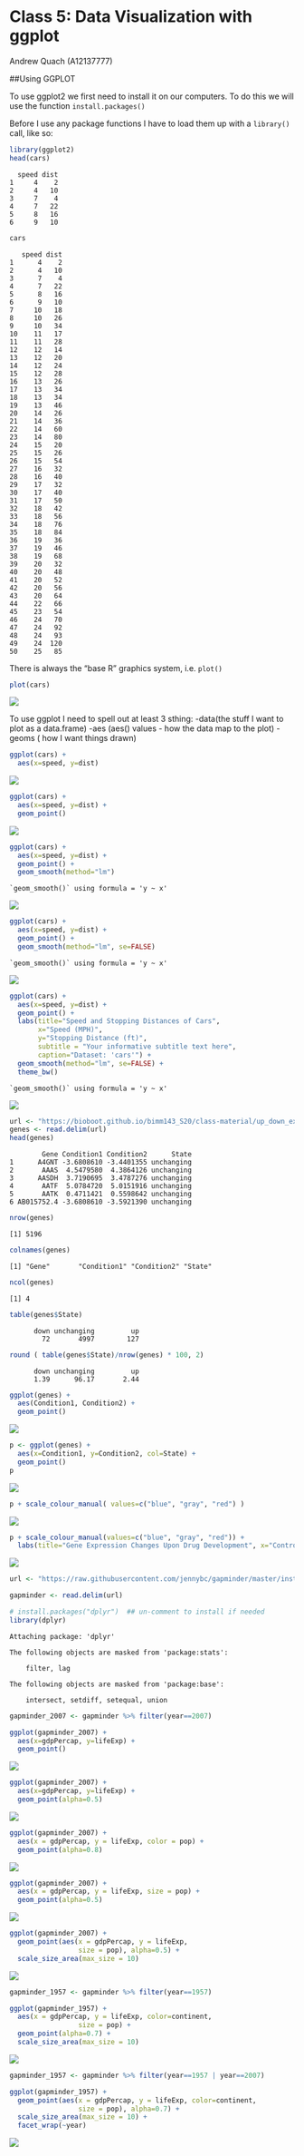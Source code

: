 # Class 5: Data Visualization with ggplot
Andrew Quach (A12137777)

\##Using GGPLOT

To use ggplot2 we first need to install it on our computers. To do this
we will use the function `install.packages()`

Before I use any package functions I have to load them up with a
`library()` call, like so:

``` r
library(ggplot2)
head(cars)
```

      speed dist
    1     4    2
    2     4   10
    3     7    4
    4     7   22
    5     8   16
    6     9   10

``` r
cars
```

       speed dist
    1      4    2
    2      4   10
    3      7    4
    4      7   22
    5      8   16
    6      9   10
    7     10   18
    8     10   26
    9     10   34
    10    11   17
    11    11   28
    12    12   14
    13    12   20
    14    12   24
    15    12   28
    16    13   26
    17    13   34
    18    13   34
    19    13   46
    20    14   26
    21    14   36
    22    14   60
    23    14   80
    24    15   20
    25    15   26
    26    15   54
    27    16   32
    28    16   40
    29    17   32
    30    17   40
    31    17   50
    32    18   42
    33    18   56
    34    18   76
    35    18   84
    36    19   36
    37    19   46
    38    19   68
    39    20   32
    40    20   48
    41    20   52
    42    20   56
    43    20   64
    44    22   66
    45    23   54
    46    24   70
    47    24   92
    48    24   93
    49    24  120
    50    25   85

There is always the “base R” graphics system, i.e. `plot()`

``` r
plot(cars)
```

![](Class5_files/figure-commonmark/unnamed-chunk-3-1.png)

To use ggplot I need to spell out at least 3 sthing: -data(the stuff I
want to plot as a data.frame) -aes (aes() values - how the data map to
the plot) -geoms ( how I want things drawn)

``` r
ggplot(cars) +
  aes(x=speed, y=dist)
```

![](Class5_files/figure-commonmark/unnamed-chunk-4-1.png)

``` r
ggplot(cars) +
  aes(x=speed, y=dist) +
  geom_point()
```

![](Class5_files/figure-commonmark/unnamed-chunk-5-1.png)

``` r
ggplot(cars) +
  aes(x=speed, y=dist) + 
  geom_point() +
  geom_smooth(method="lm")
```

    `geom_smooth()` using formula = 'y ~ x'

![](Class5_files/figure-commonmark/unnamed-chunk-6-1.png)

``` r
ggplot(cars) +
  aes(x=speed, y=dist) + 
  geom_point() +
  geom_smooth(method="lm", se=FALSE)
```

    `geom_smooth()` using formula = 'y ~ x'

![](Class5_files/figure-commonmark/unnamed-chunk-7-1.png)

``` r
ggplot(cars) + 
  aes(x=speed, y=dist) +
  geom_point() +
  labs(title="Speed and Stopping Distances of Cars",
       x="Speed (MPH)", 
       y="Stopping Distance (ft)",
       subtitle = "Your informative subtitle text here",
       caption="Dataset: 'cars'") +
  geom_smooth(method="lm", se=FALSE) +
  theme_bw()
```

    `geom_smooth()` using formula = 'y ~ x'

![](Class5_files/figure-commonmark/unnamed-chunk-8-1.png)

``` r
url <- "https://bioboot.github.io/bimm143_S20/class-material/up_down_expression.txt"
genes <- read.delim(url)
head(genes)
```

            Gene Condition1 Condition2      State
    1      A4GNT -3.6808610 -3.4401355 unchanging
    2       AAAS  4.5479580  4.3864126 unchanging
    3      AASDH  3.7190695  3.4787276 unchanging
    4       AATF  5.0784720  5.0151916 unchanging
    5       AATK  0.4711421  0.5598642 unchanging
    6 AB015752.4 -3.6808610 -3.5921390 unchanging

``` r
nrow(genes)
```

    [1] 5196

``` r
colnames(genes)
```

    [1] "Gene"       "Condition1" "Condition2" "State"     

``` r
ncol(genes)
```

    [1] 4

``` r
table(genes$State)
```


          down unchanging         up 
            72       4997        127 

``` r
round ( table(genes$State)/nrow(genes) * 100, 2)
```


          down unchanging         up 
          1.39      96.17       2.44 

``` r
ggplot(genes) + 
  aes(Condition1, Condition2) + 
  geom_point()
```

![](Class5_files/figure-commonmark/unnamed-chunk-15-1.png)

``` r
p <- ggplot(genes) +
  aes(x=Condition1, y=Condition2, col=State) +
  geom_point()
p
```

![](Class5_files/figure-commonmark/unnamed-chunk-16-1.png)

``` r
p + scale_colour_manual( values=c("blue", "gray", "red") )
```

![](Class5_files/figure-commonmark/unnamed-chunk-17-1.png)

``` r
p + scale_colour_manual(values=c("blue", "gray", "red")) +
  labs(title="Gene Expression Changes Upon Drug Development", x="Control (no drug)", y="Drug Treatment")
```

![](Class5_files/figure-commonmark/unnamed-chunk-18-1.png)

``` r
url <- "https://raw.githubusercontent.com/jennybc/gapminder/master/inst/extdata/gapminder.tsv"

gapminder <- read.delim(url)
```

``` r
# install.packages("dplyr")  ## un-comment to install if needed
library(dplyr)
```


    Attaching package: 'dplyr'

    The following objects are masked from 'package:stats':

        filter, lag

    The following objects are masked from 'package:base':

        intersect, setdiff, setequal, union

``` r
gapminder_2007 <- gapminder %>% filter(year==2007)
```

``` r
ggplot(gapminder_2007) +
  aes(x=gdpPercap, y=lifeExp) + 
  geom_point()
```

![](Class5_files/figure-commonmark/unnamed-chunk-21-1.png)

``` r
ggplot(gapminder_2007) + 
  aes(x=gdpPercap, y=lifeExp) +
  geom_point(alpha=0.5)
```

![](Class5_files/figure-commonmark/unnamed-chunk-22-1.png)

``` r
ggplot(gapminder_2007) +
  aes(x = gdpPercap, y = lifeExp, color = pop) +
  geom_point(alpha=0.8)
```

![](Class5_files/figure-commonmark/unnamed-chunk-23-1.png)

``` r
ggplot(gapminder_2007) + 
  aes(x = gdpPercap, y = lifeExp, size = pop) +
  geom_point(alpha=0.5)
```

![](Class5_files/figure-commonmark/unnamed-chunk-24-1.png)

``` r
ggplot(gapminder_2007) + 
  geom_point(aes(x = gdpPercap, y = lifeExp,
                 size = pop), alpha=0.5) + 
  scale_size_area(max_size = 10)
```

![](Class5_files/figure-commonmark/unnamed-chunk-25-1.png)

``` r
gapminder_1957 <- gapminder %>% filter(year==1957)

ggplot(gapminder_1957) + 
  aes(x = gdpPercap, y = lifeExp, color=continent,
                 size = pop) +
  geom_point(alpha=0.7) + 
  scale_size_area(max_size = 10) 
```

![](Class5_files/figure-commonmark/unnamed-chunk-26-1.png)

``` r
gapminder_1957 <- gapminder %>% filter(year==1957 | year==2007)

ggplot(gapminder_1957) + 
  geom_point(aes(x = gdpPercap, y = lifeExp, color=continent,
                 size = pop), alpha=0.7) + 
  scale_size_area(max_size = 10) +
  facet_wrap(~year)
```

![](Class5_files/figure-commonmark/unnamed-chunk-27-1.png)

